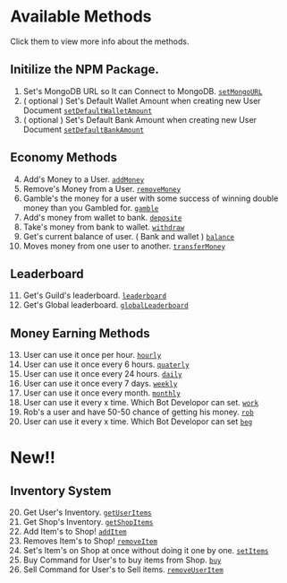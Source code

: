 # Available Methods
Click them to view more info about the methods.

## Initilize the NPM Package.

1. Set's MongoDB URL so It can Connect to MongoDB.
[`setMongoURL`](https://bintelligent.github.io/currency-system/examples/setMongoURL)
2. ( optional ) Set's Default Wallet Amount when creating new User Document
[`setDefaultWalletAmount`](https://bintelligent.github.io/currency-system/examples/setDefaultWalletAmount)
3. ( optional ) Set's Default Bank Amount when creating new User Document
[`setDefaultBankAmount`](https://bintelligent.github.io/currency-system/examples/setDefaultBankAmount)

## Economy Methods

4. Add's Money to a User.
[`addMoney`](https://bintelligent.github.io/currency-system/examples/addMoney)
5. Remove's Money from a User.
[`removeMoney`](https://bintelligent.github.io/currency-system/examples/removeMoney)
6. Gamble's the money for a user with some success of winning double money than you Gambled for.
[`gamble`](https://bintelligent.github.io/currency-system/examples/gamble)
7. Add's money from wallet to bank.
[`deposite`](https://bintelligent.github.io/currency-system/examples/deposite)
8. Take's money from bank to wallet.
[`withdraw`](https://bintelligent.github.io/currency-system/examples/withdraw)
9. Get's current balance of user. ( Bank and wallet )
[`balance`](https://bintelligent.github.io/currency-system/examples/balance)
10. Moves money from one user to another.
[`transferMoney`](https://bintelligent.github.io/currency-system/examples/transferMoney)

## Leaderboard

11. Get's Guild's leaderboard.
[`leaderboard`](https://bintelligent.github.io/currency-system/examples/leaderboard)
12. Get's Global leaderboard.
[`globalLeaderboard`](https://bintelligent.github.io/currency-system/examples/globalLeaderboard)

## Money Earning Methods

13. User can use it once per hour.
[`hourly`](https://bintelligent.github.io/examples/currency-system/hourly)
14. User can use it once every 6 hours.
[`quaterly`](https://bintelligent.github.io/currency-system/examples/quaterly)
15. User can use it once every 24 hours.
[`daily`](https://bintelligent.github.io/currency-system/examples/daily)
16. User can use it once every 7 days.
[`weekly`](https://bintelligent.github.io/currency-system/examples/weekly)
17. User can use it once every month.
[`monthly`](https://bintelligent.github.io/currency-system/examples/monthly)
18. User can use it every x time. Which Bot Developor can set.
[`work`](https://bintelligent.github.io/currency-system/examples/work)
19. Rob's a user and have 50-50 chance of getting his money.
[`rob`](https://bintelligent.github.io/currency-system/examples/rob)
19. User can use it every x time. Which Bot Developor can set
[`beg`](https://bintelligent.github.io/currency-system/examples/beg)

# New!! 
## Inventory System
20. Get User's Inventory.
[`getUserItems`](https://bintelligent.github.io/currency-system/examples/getUserItems)
21. Get Shop's Inventory.
[`getShopItems`](https://bintelligent.github.io/currency-system/examples/getShopItems)
22. Add Item's to Shop!
[`addItem`](https://bintelligent.github.io/currency-system/examples/addItem)
23. Removes Item's to Shop!
[`removeItem`](https://bintelligent.github.io/currency-system/examples/removeItem)
24. Set's Item's on Shop at once without doing it one by one. 
[`setItems`](https://bintelligent.github.io/currency-system/examples/setItems)
25. Buy Command for User's to buy items from Shop.
[`buy`](https://bintelligent.github.io/currency-system/examples/buy)
26. Sell Command for User's to Sell items.
[`removeUserItem`](https://bintelligent.github.io/currency-system/examples/removeUserItem)
